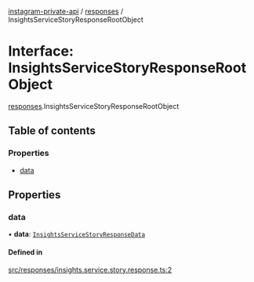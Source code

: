 [instagram-private-api](../../README.md) / [responses](../../modules/responses.md) / InsightsServiceStoryResponseRootObject

# Interface: InsightsServiceStoryResponseRootObject

[responses](../../modules/responses.md).InsightsServiceStoryResponseRootObject

## Table of contents

### Properties

- [data](InsightsServiceStoryResponseRootObject.md#data)

## Properties

### data

• **data**: [`InsightsServiceStoryResponseData`](InsightsServiceStoryResponseData.md)

#### Defined in

[src/responses/insights.service.story.response.ts:2](https://github.com/Nerixyz/instagram-private-api/blob/4971f34/src/responses/insights.service.story.response.ts#L2)
